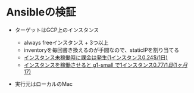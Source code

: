 # Ansibleの検証

- ターゲットはGCP上のインスタンス
    - always freeインスタンス + 3つ以上
    - inventoryを毎回書き換えるのが手間なので、staticIPを割り当てる
    - [インスタンス未稼働時に課金は発生(1インスタンス0.24$/1日)](https://cloud.google.com/compute/all-pricing?hl=ja#ipaddress)
    - [インスタンスを稼働させると g1-small で1インスタンス0.77$/1日(1ヶ月17$)](https://cloud.google.com/compute/all-pricing?hl=ja#sharedcore)

- 実行元はローカルのMac